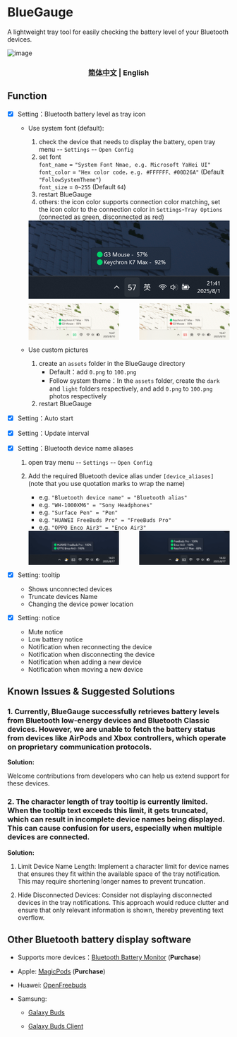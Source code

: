 # BlueGauge
A lightweight tray tool for easily checking the battery level of your Bluetooth devices.

![image](screenshots/app.png)

<h3 align="center"> <a href='./README.md'>简体中文</a> | English</h3>

## Function

- [x] Setting：Bluetooth battery level as tray icon  

    - Use system font (default):  
        1. check the device that needs to display the battery, open tray menu -- `Settings` -- `Open Config`
        2. set font  
        `font_name` = `"System Font Nmae, e.g. Microsoft YaHei UI"`  
        `font_color` = `"Hex color code，e.g. #FFFFFF、#00D26A"` (Default `"FollowSystemTheme"`)  
        `font_size` = `0~255` (Default `64`)   
        3. restart BlueGauge
        4. others: the icon color supports connection color matching, set the icon color to the connection color in `Settings`-`Tray Options` (connected as green, disconnected as red)

        <div align="center">
            <img src="screenshots/battery.png" style="width=90%; display:block; margin:0 auto 10px;" />
            <div style="display:flex; justify-content:space-between; width:100%; margin:0 auto;">
                <img src="screenshots/connect.png" alt="左下图片" style="width:45%; display:block;">
                <img src="screenshots/disconnect.png" alt="右下图片" style="width:45%; display:block;">
            </div>
        </div>

    - Use custom pictures  
        1. create an `assets` folder in the BlueGauge directory
            - Default：add `0.png` to `100.png`   
            - Follow system theme：In the `assets` folder, create the `dark` and `light` folders respectively, and add `0.png` to `100.png` photos respectively
        2. restart BlueGauge  


- [x] Setting：Auto start
- [x] Setting：Update interval
- [x] Setting：Bluetooth device name aliases

    1. open tray menu -- `Settings` -- `Open Config`   

    2. Add the required Bluetooth device alias under `[device_aliases]` (note that you use quotation marks to wrap the name)

        - e.g. `"Bluetooth device name" = "Bluetooth alias"`
        - e.g. `"WH-1000XM6" = "Sony Headphones"`
        - e.g. `"Surface Pen" = "Pen"`
        - e.g. `"HUAWEI FreeBuds Pro" = "FreeBuds Pro"`
        - e.g. `"OPPO Enco Air3" = "Enco Air3"`

        <div align="center">
            <div style="display:flex; justify-content:space-between; width:100%; margin:0 auto;">
                <img src="screenshots/not_aliases.png" alt="左下图片" style="width:45%; display:block;">
                <img src="screenshots/aliases.png" alt="右下图片" style="width:45%; display:block;">
            </div>
        </div>

- [x] Setting: tooltip

    - Shows unconnected devices
    - Truncate devices Name
    - Changing the device power location

- [x] Setting: notice
    - Mute notice
    - Low battery notice
    - Notification when reconnecting the device
    - Notification when disconnecting the device
    - Notification when adding a new device
    - Notification when moving a new device

## Known Issues & Suggested Solutions

### 1. Currently, BlueGauge successfully retrieves battery levels from Bluetooth low-energy devices and Bluetooth Classic devices. However, we are unable to fetch the battery status from devices like AirPods and Xbox controllers, which operate on proprietary communication protocols.

**Solution:**

Welcome contributions from developers who can help us extend support for these devices.


### 2. The character length of tray tooltip is currently limited. When the tooltip text exceeds this limit, it gets truncated, which can result in incomplete device names being displayed. This can cause confusion for users, especially when multiple devices are connected.

**Solution:**

1. Limit Device Name Length: Implement a character limit for device names that ensures they fit within the available space of the tray notification. This may require shortening longer names to prevent truncation.

2. Hide Disconnected Devices: Consider not displaying disconnected devices in the tray notifications. This approach would reduce clutter and ensure that only relevant information is shown, thereby preventing text overflow.

## Other Bluetooth battery display software

 - Supports more devices：[Bluetooth Battery Monitor](https://www.bluetoothgoodies.com/) (**Purchase**)

 - Apple: [MagicPods](https://apps.microsoft.com/detail/9P6SKKFKSHKM) (**Purchase**)

 - Huawei: [OpenFreebuds](https://github.com/melianmiko/OpenFreebuds)

 - Samsung:

    - [Galaxy Buds](https://apps.microsoft.com/detail/9NHTLWTKFZNB)

    - [Galaxy Buds Client](https://github.com/timschneeb/GalaxyBudsClient)  